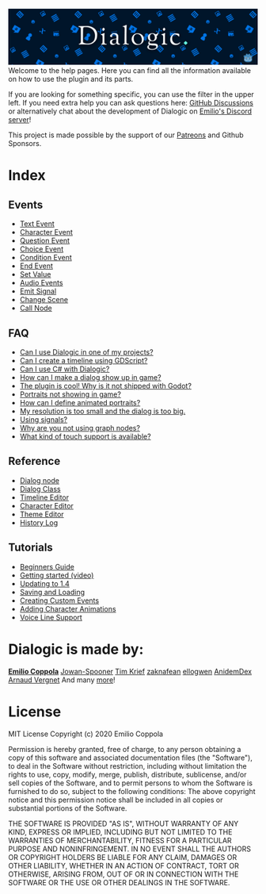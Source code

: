 ![WelcomeImage](./Images/dialogic-hero-1.3.png)
Welcome to the help pages. Here you can find all the information available on how to use the plugin and its parts.  

If you are looking for something specific, you can use the filter in the upper left. If you need extra help you can ask questions here: [GitHub Discussions](https://github.com/coppolaemilio/dialogic/discussions) or alternatively chat about the development of Dialogic on [Emilio's Discord server](https://discord.gg/v4zhZNh)!

This project is made possible by the support of our [Patreons](https://www.patreon.com/coppolaemilio) and Github Sponsors.

# Index
## Events
- [Text Event](./Events/001.md)
- [Character Event](./Events/002.md)
- [Question Event](./Events/010.md)
- [Choice Event](./Events/011.md)
- [Condition Event](./Events/012.md)
- [End Event](./Events/013.md)
- [Set Value](./Events/014.md)
- [Audio Events](./Events/030.md)
- [Emit Signal](./Events/040.md)
- [Change Scene](./Events/041.md)
- [Call Node](./Events/042.md)

## FAQ
- [Can I use Dialogic in one of my projects?](./FAQ/can-i-use-dialogic-in-my-project.md)
- [Can I create a timeline using GDScript?](./FAQ/create-timeline-using-gdscript.md)
- [Can I use C# with Dialogic?](./FAQ/CSharp.md)
- [How can I make a dialog show up in game?](./FAQ/how-to-make-dialog-show-up-in-game.md)
- [The plugin is cool! Why is it not shipped with Godot?](./FAQ/plugin-shipped-godot.md)
- [Portraits not showing in game?](./FAQ/portraits-not-showing.md)
- [How can I define animated portraits?](./FAQ/custom-portraits.md)
- [My resolution is too small and the dialog is too big.](./FAQ/resolution-small-dialog-big.md)
- [Using signals?](./FAQ/Signals.md)
- [Why are you not using graph nodes?](./FAQ/why-not-graph-nodes.md)
- [What kind of touch support is available?](./FAQ/touch-support-tutorial.md)

## Reference
- [Dialog node](./Reference/000.md)
- [Dialog Class](./Reference/001.md)
- [Timeline Editor](./Reference/Timeline.md)
- [Character Editor](./Reference/Character.md)
- [Theme Editor](./Reference/Theme.md)
- [History Log](./Reference/History.md)

## Tutorials
- [Beginners Guide](./Tutorials/BeginnersGuideStepByStep.md)
- [Getting started (video)](https://www.youtube.com/watch?v=sYjgDIgD7AY)
- [Updating to 1.4](./Tutorials/Updating.md)
- [Saving and Loading](./Tutorials/Saving.md)
- [Creating Custom Events](./Events/CustomEvents/CreateCustomEvents.md)
- [Adding Character Animations](./Tutorials/AddingNewAnimations.md)
- [Voice Line Support](./Tutorials/VoiceLines.md)



# Dialogic is made by:
**[Emilio Coppola](https://github.com/coppolaemilio)**
[Jowan-Spooner](https://github.com/Jowan-Spooner)
[Tim Krief](https://github.com/timkrief)
[zaknafean](https://github.com/zaknafean)
[ellogwen](https://github.com/ellogwen)
[AnidemDex](https://github.com/AnidemDex)
[Arnaud Vergnet](https://github.com/arnaudvergnet)
And many [more](https://github.com/coppolaemilio/dialogic/graphs/contributors)!


# License
MIT License
Copyright (c) 2020 Emilio Coppola

Permission is hereby granted, free of charge, to any person obtaining a copy of this software and associated documentation files (the "Software"), to deal in the Software without restriction, including without limitation the rights to use, copy, modify, merge, publish, distribute, sublicense, and/or sell copies of the Software, and to permit persons to whom the Software is furnished to do so, subject to the following conditions: The above copyright notice and this permission notice shall be included in all copies or substantial portions of the Software.

THE SOFTWARE IS PROVIDED "AS IS", WITHOUT WARRANTY OF ANY KIND, EXPRESS OR IMPLIED, INCLUDING BUT NOT LIMITED TO THE WARRANTIES OF MERCHANTABILITY, FITNESS FOR A PARTICULAR PURPOSE AND NONINFRINGEMENT. IN NO EVENT SHALL THE AUTHORS OR COPYRIGHT HOLDERS BE LIABLE FOR ANY CLAIM, DAMAGES OR OTHER LIABILITY, WHETHER IN AN ACTION OF CONTRACT, TORT OR OTHERWISE, ARISING FROM, OUT OF OR IN CONNECTION WITH THE SOFTWARE OR THE USE OR OTHER DEALINGS IN THE SOFTWARE.
